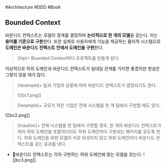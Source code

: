 #Architecture #DDD #Book


## Bounded Context
바운디드 컨텍스트는 모델의 경계를 결정하며 **논리적으로 한 개의 모델**을 갖는다. 이는 **용어를 기준으로 구분**한다. 또한 실제로 사용자에게 기능을 제공하는 물리적 시스템으로 **도메인은 바운디드 컨텍스트 안에서 도메인을 구현**한다.

> [!tip]+ 
> Bounded Context마다 프로젝트를 만들게 된다.

이상적으로 하위 도메인과 바운디드 컨텍스트가 일대일 관계를 가지면 좋겠지만 현실은 그렇지 않을 때가 많다. 

> [!example]+ 
> 팀과 기업의 상황에 따라 바운디드 컨텍스트가 결정되기도 한다.
> 
> ![[bc1.png]]

> [!example]+ 
> 규모가 작은 기업은 전체 시스템을 한 개 팀에서 구현할 때도 있다.
> 
![[bc2.png]]

> [!caution]+ 
> 전체 시스템을 한 팀에서 구현할 경우, 한 개의 바운디드 컨텍스트가 여러 하위 도메인을 포함하더라도 하위 도메인마다 구분되는 패키지를 갖도록 한다. 하위 도메인을 위한 모델이 서로 뒤섞이지 않고 하위 도메인마다 바운디드 컨텍스트를 갖는 효과를 낸다.

- 바운디드 컨텍스트는 각자 구현하는 하위 도메인에 맞는 모델을 갖는다.
![[bc3.png]]